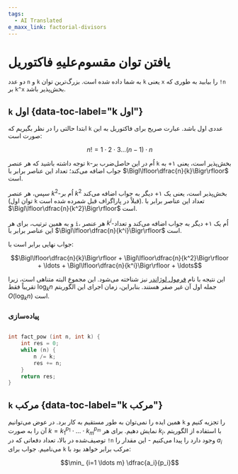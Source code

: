 ```yaml
---
tags:
  - AI Translated
e_maxx_link: factorial-divisors
---
```


# یافتن توان مقسوم‌علیهِ فاکتوریل

دو عدد `n` و `k` به شما داده شده است. بزرگ‌ترین توان `k` یعنی `x` را بیابید به طوری که `!n` بر `k^x` بخش‌پذیر باشد.

## `k` اول {data-toc-label="k اول"}

ابتدا حالتی را در نظر بگیریم که `k` عددی اول باشد. عبارت صریح برای فاکتوریل به این صورت است:

$$n! = 1 \cdot 2 \cdot 3 \ldots (n-1) \cdot n$$

توجه داشته باشید که هر عنصر `k`-اُم در این حاصل‌ضرب بر `k` بخش‌پذیر است، یعنی ۱+ به جواب اضافه می‌کند؛ تعداد این عناصر برابر با $\Bigl\lfloor\dfrac{n}{k}\Bigr\rfloor$ است.

سپس، هر عنصر $k^2$-اُم بر $k^2$ بخش‌پذیر است، یعنی یک ۱+ دیگر به جواب اضافه می‌کند (توان اول `k` قبلاً در پاراگراف قبل شمرده شده است). تعداد این عناصر برابر با $\Bigl\lfloor\dfrac{n}{k^2}\Bigr\rfloor$ است.

و به همین ترتیب، برای هر `i`، هر عنصر $k^i$-اُم یک ۱+ دیگر به جواب اضافه می‌کند و تعداد این عناصر برابر با $\Bigl\lfloor\dfrac{n}{k^i}\Bigr\rfloor$ است.

جواب نهایی برابر است با:

$$\Bigl\lfloor\dfrac{n}{k}\Bigr\rfloor + \Bigl\lfloor\dfrac{n}{k^2}\Bigr\rfloor + \ldots + \Bigl\lfloor\dfrac{n}{k^i}\Bigr\rfloor + \ldots$$

این نتیجه با نام [فرمول لوژاندر](https://en.wikipedia.org/wiki/Legendre%27s_formula) نیز شناخته می‌شود.
این مجموع البته متناهی است، زیرا تقریباً فقط $\log_k n$ جمله اول آن غیر صفر هستند. بنابراین، زمان اجرای این الگوریتم $O(\log_k n)$ است.

### پیاده‌سازی

```cpp

int fact_pow (int n, int k) {
	int res = 0;
	while (n) {
		n /= k;
		res += n;
	}
	return res;
}

```

## `k` مرکب {data-toc-label="k مرکب"}

همین ایده را نمی‌توان به طور مستقیم به کار برد. در عوض می‌توانیم `k` را تجزیه کنیم و آن را به صورت $k = k_1^{p_1} \cdot \ldots \cdot k_m^{p_m}$ نمایش دهیم. برای هر $k_i$، با استفاده از الگوریتم توصیف‌شده در بالا، تعداد دفعاتی که در `!n` وجود دارد را پیدا می‌کنیم - این مقدار را $a_i$ می‌نامیم. جواب برای `k` مرکب برابر خواهد بود با:

$$\min_ {i=1 \ldots m} \dfrac{a_i}{p_i}$$